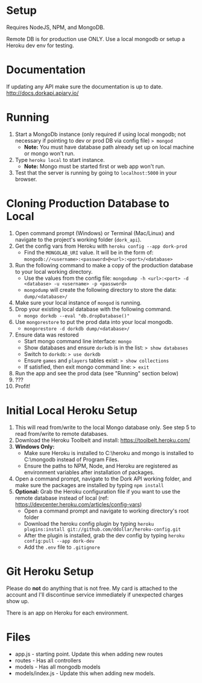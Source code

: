 # Setup
Requires NodeJS, NPM, and MongoDB.

Remote DB is for production use ONLY. Use a local mongodb or setup a Heroku dev env for testing.

# Documentation
If updating any API make sure the documentation is up to date.  
http://docs.dorkapi.apiary.io/

# Running
1. Start a MongoDb instance (only required if using local mongodb; not necessary if pointing to dev or prod DB via config file)
`> mongod`
    * **Note:** You must have database path already set up on local machine or mongo won't run.
2. Type `heroku local` to start instance.
    * **Note:** Mongo must be started first or web app won't run.
3. Test that the server is running by going to `localhost:5000` in your browser.

# Cloning Production Database to Local
1. Open command prompt (Windows) or Terminal (Mac/Linux) and navigate to the project's working folder (`dork_api`).
2. Get the config vars from Heroku with `heroku config --app dork-prod`
    * Find the `MONGOLAB_URI` value. It will be in the form of: `mongodb://<username>:<password>@<url>:<port>/<database>`
3. Run the following command to make a copy of the production database to your local working directory.
    * Use the values from the config file: `mongodump -h <url>:<port> -d <database> -u <username> -p <password>`
    * `mongodump` will create the following directory to store the data: `dump/<database>/`
4. Make sure your local instance of `mongod` is running.
5. Drop your existing local database with the following command.
    * `mongo dorkdb --eval "db.dropDatabase()"`
6. Use `mongorestore` to put the prod data into your local mongodb.
    * `mongorestore -d dorkdb dump/<database>/`
7. Ensure data was restored
    * Start mongo command line interface: `mongo`
    * Show databases and ensure `dorkdb` is in the list: `> show databases`
    * Switch to `dorkdb`: `> use dorkdb`
    * Ensure `games` and `players` tables exist: `> show collections`
    * If satisfied, then exit mongo command line: `> exit`
8. Run the app and see the prod data (see "Running" section below)
9. ???
10. Profit!

# Initial Local Heroku Setup
1. This will read from/write to the local Mongo database only. See step 5 to read from/write to remote databases.
2. Download the Heroku Toolbelt and install: https://toolbelt.heroku.com/
3. **Windows Only:** 
    * Make sure Heroku is installed to C:\heroku and mongo is installed to C:\mongodb instead of Program Files.
    * Ensure the paths to NPM, Node, and Heroku are registered as environment variables after installation of packages.
4. Open a command prompt, navigate to the Dork API working folder, and make sure the packages are installed by typing `npm install`
5. **Optional:** Grab the Heroku configuration file if you want to use the remote database instead of local (ref: https://devcenter.heroku.com/articles/config-vars)
    * Open a command prompt and navigate to working directory's root folder
    * Download the heroku config plugin by typing `heroku plugins:install git://github.com/ddollar/heroku-config.git`
    * After the plugin is installed, grab the dev config by typing `heroku config:pull --app dork-dev`
    * Add the `.env` file to `.gitignore`

# Git Heroku Setup

Please do **not** do anything that is not free. My card is attached to the account and I'll
discontinue service immediately if unexpected charges show up.

There is an app on Heroku for each environment.

# Files
* app.js - starting point. Update this when adding new routes
* routes - Has all controllers
* models - Has all mongodb models
* models/index.js - Update this when adding new models.
